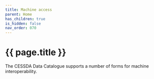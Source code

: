 ```yaml
---
title: Machine access
parent: Home
has_children: true
is_hidden: false
nav_order: 070
---
```


# {{ page.title }}

The CESSDA Data Catalogue supports a number of forms for machine interoperability.
